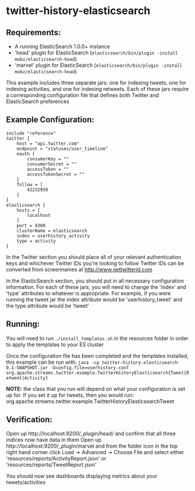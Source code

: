 twitter-history-elasticsearch
==============================

Requirements:
-------------
 - A running ElasticSearch 1.0.0+ instance
 - 'head' plugin for ElasticSearch (`elasticsearch/bin/plugin -install mobz/elasticsearch-head`)
 - 'marvel' plugin for ElasticSearch (`elasticsearch/bin/plugin -install mobz/elasticsearch-head`)

This example includes three separate jars: one for indexing tweets, one for indexing activities, and one for indexing retweets.
Each of these jars require a corresponding configuration file that defines both Twitter and ElasticSearch preferences

Example Configuration:
----------------------

    include "reference"
    twitter {
        host = "api.twitter.com"
        endpoint = "statuses/user_timeline"
        oauth {
            consumerKey = ""
            consumerSecret = ""
            accessToken = ""
            accessTokenSecret = ""
        }
        follow = [
            42232950
        ]
    }
    elasticsearch {
        hosts = [
            localhost
        ]
        port = 9300
        clusterName = elasticsearch
        index = userhistory_activity
        type = activity
    }

In the Twitter section you should place all of your relevant authentication keys and whichever Twitter IDs you're looking to follow
Twitter IDs can be converted from screennames at http://www.gettwitterid.com

In the ElasticSearch section, you should put in all necessary configuration information. For each of these jars, you will need
to change the 'index' and 'type' attributes to whatever is appropriate. For example, if you were running the tweet jar the index attribute
would be 'userhistory_tweet' and the type attribute would be 'tweet'

Running:
--------

You will need to run `./install_templates.sh` in the resources folder in order to apply the templates to your ES cluster

Once the configuration file has been completed and the templates installed, this example can be run with:
`java -cp twitter-history-elasticsearch-0.1-SNAPSHOT.jar -Dconfig.file=userhistory.conf org.apache.streams.twitter.example.TwitterHistoryElasticsearch{Tweet|Retweet|Activity}`

**NOTE:** the class that you run will depend on what your configuration is set up for. If you set it up for tweets, then you would run:
org.apache.streams.twitter.example.TwitterHistoryElasticsearchTweet

Verification:
-------------
Open up http://localhost:9200/_plugin/head/ and confirm that all three indices now have data in them
Open up http://localhost:9200/_plugin/marvel and from the folder icon in the top right hand corner click
    Load -> Advanced -> Choose File and select either 'resources/reports/ActivityReport.json' or 'resources/reports/TweetReport.json'

You should now see dashboards displaying metrics about your tweets/activities